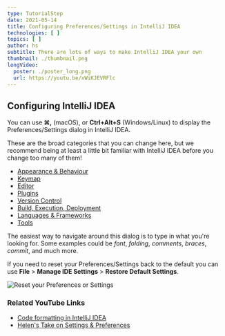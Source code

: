 ```yaml
---
type: TutorialStep
date: 2021-05-14
title: Configuring Preferences/Settings in IntelliJ IDEA
technologies: [ ]
topics: [ ]
author: hs
subtitle: There are lots of ways to make IntelliJ IDEA your own
thumbnail: ./thumbnail.png
longVideo:
  poster: ./poster_long.png
  url: https://youtu.be/xWiKJEVRFlc
---
```


## Configuring IntelliJ IDEA
You can use **⌘,** (macOS), or **Ctrl+Alt+S** (Windows/Linux) to display the Preferences/Settings dialog in IntelliJ IDEA.

These are the broad categories that you can change here, but we recommend being at least a little bit familiar with IntelliJ IDEA before you change too many of them!
- [Appearance & Behaviour](https://www.jetbrains.com/help/idea/appearance-and-behavior.html)
- [Keymap](https://www.jetbrains.com/help/idea/settings-keymap.html)
- [Editor](https://www.jetbrains.com/help/idea/settings-editor.html)
- [Plugins](https://www.jetbrains.com/help/idea/plugins-settings.html)
- [Version Control](https://www.jetbrains.com/help/idea/settings-version-control.html)
- [Build, Execution, Deployment](https://www.jetbrains.com/help/idea/settings-build-execution-deployment.html)
- [Languages & Frameworks](https://www.jetbrains.com/help/idea/settings-languages-and-frameworks.html)
- [Tools](https://www.jetbrains.com/help/idea/settings-tools.html)

The easiest way to navigate around this dialog is to type in what you're looking for. Some examples could be _font_, _folding_, _comments_, _braces_, _commit_, and much more.

If you need to reset your Preferences/Settings back to the default you can use **File** > **Manage IDE Settings** > **Restore Default Settings**.

![Reset your Preferences or Settings](reset-preferences-settings.png)

### Related YouTube Links
- [Code formatting in IntelliJ IDEA](https://www.youtube.com/watch?v=vjVWjocENLg)
- [Helen's Take on Settings & Preferences](https://www.youtube.com/watch?v=u-iA1yjS6GY)